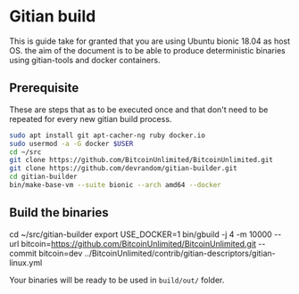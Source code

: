 Gitian build
============

This is guide take for granted that you are using Ubuntu bionic 18.04 as host OS. the aim of the document is to be able to produce deterministic binaries using gitian-tools and docker containers.


Prerequisite
-------------

These are steps that as to be executed once and that don't need to be repeated for every new gitian build process.

```bash
sudo apt install git apt-cacher-ng ruby docker.io
sudo usermod -a -G docker $USER
cd ~/src
git clone https://github.com/BitcoinUnlimited/BitcoinUnlimited.git
git clone https://github.com/devrandom/gitian-builder.git
cd gitian-builder
bin/make-base-vm --suite bionic --arch amd64 --docker
```

Build the binaries
------------------

cd ~/src/gitian-builder
export USE_DOCKER=1
bin/gbuild -j 4 -m 10000 --url bitcoin=https://github.com/BitcoinUnlimited/BitcoinUnlimited.git --commit bitcoin=dev ../BitcoinUnlimited/contrib/gitian-descriptors/gitian-linux.yml

Your binaries will be ready to be used in `build/out/` folder.


